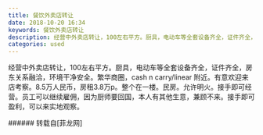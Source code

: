 ```yaml
---
title: 餐饮外卖店转让
date: 2018-10-20 16:34
keywords: 餐饮外卖店转让
description: 经营中外卖店转让，100左右平方。厨具，电动车等全套设备齐全，证件齐全，房东关系融洽，环境干净安全。繁华商圈，cash n carry/linear 附近。有意欢迎来店考察。8.5万人民币，房租3.8万p。整个在一楼。民房。允许明火。接手即可经营。员工可以继续雇佣，因为厨师要回国，本人有其他生意，兼顾不来。接手即可盈利，可以来实地观察。
categories: used
---
```

<td class="t_f" id="postmessage_2121972">

经营中外卖店转让，100左右平方。厨具，电动车等全套设备齐全，证件齐全，房东关系融洽，环境干净安全。繁华商圈，cash n carry/linear 附近。有意欢迎来店考察。8.5万人民币，房租3.8万p。整个在一楼。民房。允许明火。接手即可经营。员工可以继续雇佣，因为厨师要回国，本人有其他生意，兼顾不来。接手即可盈利，可以来实地观察。<br/>
</td>
###### 转载自[菲龙网]